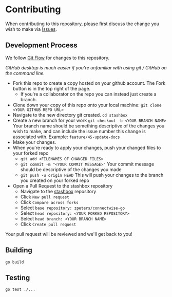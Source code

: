 # Contributing

When contributing to this repository, please first discuss the change you wish to make via [Issues](https://github.com/zpeters/connectwise-go/issues).

## Development Process

We follow [Git Flow](https://guides.github.com/introduction/flow/) for changes to this repository.

_GitHub desktop is much easier if you're unfamiliar with using git / GitHub on the command line._

* Fork this repo to create a copy hosted on your github account. The Fork button is in the top right of the page.
    * If you're a collaborator on the repo you can instead just create a branch.
* Clone down your copy of this repo onto your local machine: `git clone <YOUR GITHUB REPO URL>`
* Navigate to the new directory git created. `cd stashbox`
* Create a new branch for your work `git checkout -b <YOUR BRANCH NAME>` Your branch name should be something descriptive of the changes you wish to make, and can include the issue number this change is associated with. Example: `feature/45-update-docs`
* Make your changes.
* When you're ready to apply your changes, push your changed files to your forked repo
    * `git add <FILENAMES OF CHANGED FILES>`
    * `git commit -m "<YOUR COMMIT MESSAGE>"` Your commit message should be descriptive of the changes you made
    * `git push -u origin HEAD` This will push your changes to the branch you created on your forked repo
* Open a Pull Request to the stashbox repository
    * Navigate to the [stashbox](https://github.com/zpeters/connectwise-go) repository
    * Click `New pull request`
    * Click `Compare across forks`
    * Select `base repository: zpeters/connectwise-go`
    * Select `head repository: <YOUR FORKED REPOSITORY>`
    * Select `head branch: <YOUR BRANCH NAME>`
    * Click `Create pull request`

Your pull request will be reviewed and we'll get back to you!

## Building

    go build 

## Testing

    go test ./...
